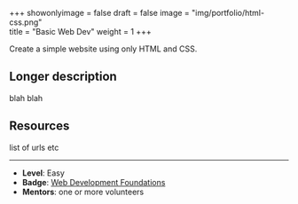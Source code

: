 +++
showonlyimage = false
draft = false
image = "img/portfolio/html-css.png"	
title = "Basic Web Dev"
weight = 1
+++

Create a simple website using only HTML and CSS.

<!--more-->

## Longer description

blah blah

## Resources

list of urls etc

--- 

* **Level**: Easy
* **Badge**: [Web Development Foundations](https://eu.badgr.com/public/badges/UV30WM3pRjOvkww9h5welw)
* **Mentors**: one or more volunteers

